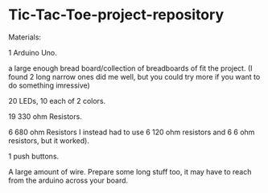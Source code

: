 # Tic-Tac-Toe-project-repository


Materials:

1 Arduino Uno.

a large enough bread board/collection of breadboards of fit the project. (I found 2 long narrow ones did me well, but you could try more if you want to do something imressive)

20 LEDs, 10 each of 2 colors.

19 330 ohm Resistors.

6 680 ohm Resistors I instead had to use 6 120 ohm resistors and 6 6 ohm resistors, but it worked).

1 push buttons.

A large amount of wire. Prepare some long stuff too, it may have to reach from the arduino across your board.
